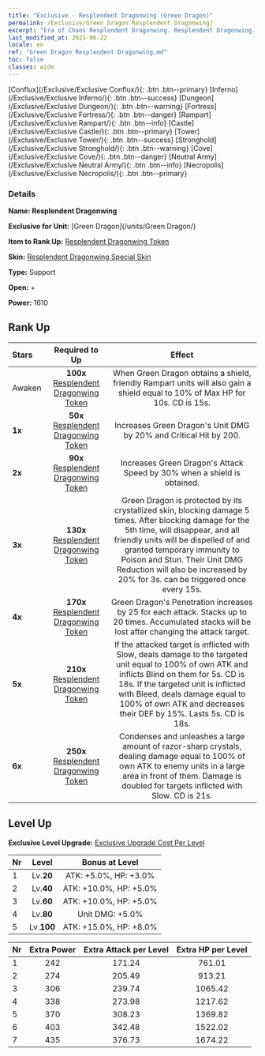 ```yaml
---
title: "Exclusive - Resplendent Dragonwing (Green Dragon)"
permalink: /Exclusive/Green Dragon Resplendent Dragonwing/
excerpt: "Era of Chaos Resplendent Dragonwing. Resplendent Dragonwing. Era of Chaos Exclusive Resplendent Dragonwing. Green Dragon Exclusive."
last_modified_at: 2021-06-22
locale: en
ref: "Green Dragon Resplendent Dragonwing.md"
toc: false
classes: wide
---
```

 [Conflux](/Exclusive/Exclusive Conflux/){: .btn .btn--primary} [Inferno](/Exclusive/Exclusive Inferno/){: .btn .btn--success} [Dungeon](/Exclusive/Exclusive Dungeon/){: .btn .btn--warning} [Fortress](/Exclusive/Exclusive Fortress/){: .btn .btn--danger} [Rampart](/Exclusive/Exclusive Rampart/){: .btn .btn--info} [Castle](/Exclusive/Exclusive Castle/){: .btn .btn--primary} [Tower](/Exclusive/Exclusive Tower/){: .btn .btn--success} [Stronghold](/Exclusive/Exclusive Stronghold/){: .btn .btn--warning} [Cove](/Exclusive/Exclusive Cove/){: .btn .btn--danger} [Neutral Army](/Exclusive/Exclusive Neutral Army/){: .btn .btn--info} [Necropolis](/Exclusive/Exclusive Necropolis/){: .btn .btn--primary} 

### Details
 **Name: Resplendent Dragonwing** 

 **Exclusive for Unit:** [Green Dragon](/units/Green Dragon/) 

 **Item to Rank Up:** [Resplendent Dragonwing Token](/Items/con_976/)

 **Skin:** [Resplendent Dragonwing Special Skin](/Items/con_644/)

 **Type:** Support

 **Open:** +

 **Power:** 1610

## Rank Up

  |     Stars    |  Required to Up | Effect |
  |:-------------|:---------------:|:---------------:|
  |  Awaken  | **100x** [Resplendent Dragonwing Token](/Items/con_976/) | When Green Dragon obtains a shield, friendly Rampart units will also gain a shield equal to 10% of Max HP for 10s. CD is 15s. |
  | **1x** <i class="fas fa-star"/> | **50x** [Resplendent Dragonwing Token](/Items/con_976/) | Increases Green Dragon's Unit DMG by 20% and Critical Hit by 200. |
  | **2x** <i class="fas fa-star"/> | **90x** [Resplendent Dragonwing Token](/Items/con_976/) | Increases Green Dragon's Attack Speed by 30% when a shield is obtained. |
  | **3x** <i class="fas fa-star"/> | **130x** [Resplendent Dragonwing Token](/Items/con_976/) | <Crystal Guard> Green Dragon is protected by its crystallized skin, blocking damage 5 times. After blocking damage for the 5th time, <Crystal Guard> will disappear, and all friendly units will be dispelled of and granted temporary immunity to Poison and Stun. Their Unit DMG Reduction will also be increased by 20% for 3s. <Crystal Guard> can be triggered once every 15s. |
  | **4x** <i class="fas fa-star"/> | **170x** [Resplendent Dragonwing Token](/Items/con_976/) | Green Dragon's Penetration increases by 25 for each attack. Stacks up to 20 times. Accumulated stacks will be lost after changing the attack target. |
  | **5x** <i class="fas fa-star"/> | **210x** [Resplendent Dragonwing Token](/Items/con_976/) | <Unstoppable> If the attacked target is inflicted with Slow, deals damage to the targeted unit equal to 100% of own ATK and inflicts Blind on them for 5s. CD is 18s. If the targeted unit is inflicted with Bleed, deals damage equal to 100% of own ATK and decreases their DEF by 15%. Lasts 5s. CD is 18s. |
  | **6x** <i class="fas fa-star"/> | **250x** [Resplendent Dragonwing Token](/Items/con_976/) | <Diamond Thorns> Condenses and unleashes a large amount of razor-sharp crystals, dealing damage equal to 100% of own ATK to enemy units in a large area in front of them. Damage is doubled for targets inflicted with Slow. CD is 21s. |


## Level Up
 **Exclusive Level Upgrade:** [Exclusive Upgrade Cost Per Level](/Exclusive/ExclusiveUpgradeCostPerLevel/)

  |  Nr  |   Level  | Bonus at Level |
  |:-----|:--------:|:--------------:|
  | 1 | Lv.**20** | ATK: +5.0%, HP: +3.0% |
  | 2 | Lv.**40** | ATK: +10.0%, HP: +5.0% |
  | 3 | Lv.**60** | ATK: +10.0%, HP: +5.0% |
  | 4 | Lv.**80** | Unit DMG: +5.0% |
  | 5 | Lv.**100** | ATK: +15.0%, HP: +8.0% |


  |  Nr  |  Extra Power | Extra Attack per Level | Extra HP per Level |
  |:-----|:--------:|:--------:|:--------:|
  | 1 | 242 | 171.24 | 761.01 |
  | 2 | 274 | 205.49 | 913.21 |
  | 3 | 306 | 239.74 | 1065.42 |
  | 4 | 338 | 273.98 | 1217.62 |
  | 5 | 370 | 308.23 | 1369.82 |
  | 6 | 403 | 342.48 | 1522.02 |
  | 7 | 435 | 376.73 | 1674.22 |


